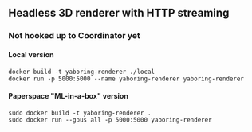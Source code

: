 
## Headless 3D renderer with HTTP streaming

### Not hooked up to Coordinator yet

#### Local version
    docker build -t yaboring-renderer ./local
    docker run -p 5000:5000 --name yaboring-renderer yaboring-renderer

#### Paperspace "ML-in-a-box" version

    sudo docker build -t yaboring-renderer .
    sudo docker run --gpus all -p 5000:5000 yaboring-renderer
